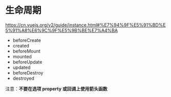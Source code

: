 # 生命周期

https://cn.vuejs.org/v2/guide/instance.html#%E7%94%9F%E5%91%BD%E5%91%A8%E6%9C%9F%E5%9B%BE%E7%A4%BA

- beforeCreate
- created
- beforeMount
- mounted
- beforeUpdate
- updated
- beforeDestroy
- destroyed


注意：**不要在选项 property 或回调上使用箭头函数**